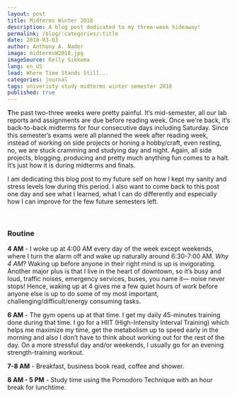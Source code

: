 ```yaml
---
layout: post
title: Midterms Winter 2018
description: A blog post dedicated to my three-week hideaway!
permalink: /blog/:categories/:title
date: 2018-03-03
author: Anthony A. Nader
image: midtermsW2018.jpg
imageSource: Kelly Sikkema
lang: en_US
lead: Where Time Stands Still...
categories: journal
tags: univeristy study midterms winter semester 2018
published: true
---
```


<b>T</b>he past two-three weeks were pretty painful. It’s mid-semester, all our lab reports and assignments are due before reading week. Once we're back, it’s back-to-back midterms for four consecutive days including Saturday. Since this semester’s exams were all planned the week after reading week, instead of working on side projects or honing a hobby/craft, even resting, no, we are stuck cramming and studying day and night. Again, all side projects, blogging, producing and pretty much anything fun comes to a halt. It’s just how it is during midterms and finals.

I am dedicating this blog post to my future self on how I kept my sanity and stress levels low during this period. I also want to come back to this post one day and see what I learned, what I can do differently and especially how I can improve for the few future semesters left.

<br>

### Routine

<b>4 AM</b> - I woke up at 4:00 AM every day of the week except weekends, where I turn the alarm off and wake up naturally  around 6:30-7:00 AM. _Why 4 AM_? Waking up before anyone in their right mind is up is invigorating. Another major plus is that I live in the heart of downtown, so it’s busy and loud, traffic noises, emergency services, buses, you name it— noise never stops! Hence, waking up at 4 gives me a few quiet hours of work before anyone else is up to do some of my most important, challenging/difficult/energy consuming tasks.

<b>6 AM</b> - The gym opens up at that time. I get my daily 45-minutes training done during that time. I go for a HIIT (High-Intensity Interval Training) which helps me maximize my time, get the metabolism up to speed early in the morning and also I don’t have to think about working out for the rest of the day. On a more stressful day and/or weekends, I usually go for an evening strength-training workout.

<b>7-8 AM</b> - Breakfast, business book read, coffee and shower.

<b>8 AM - 5 PM</b> - Study time using the Pomodoro Technique with an hour break for lunchtime.

